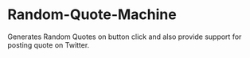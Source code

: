 # Random-Quote-Machine
Generates Random Quotes on button click and also provide support for posting quote on Twitter.

